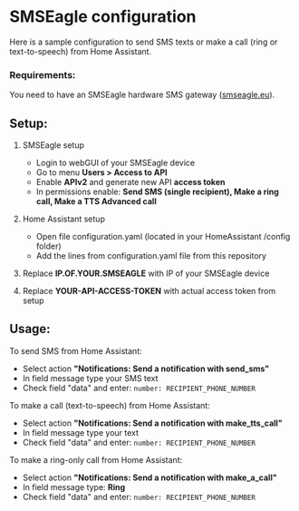 <h1>SMSEagle configuration</h1>

Here is a sample configuration to send SMS texts or make a call (ring or text-to-speech) from Home Assistant.

<h3>Requirements:</h2>

You need to have an SMSEagle hardware SMS gateway ([smseagle.eu](smseagle.eu)).

<h2>Setup:</h2>

1. SMSEagle setup
   - Login to webGUI of your SMSEagle device
   - Go to menu **Users > Access to API**
   - Enable **APIv2** and generate new API **access token**
   - In permissions enable: **Send SMS (single recipient), Make a ring call, Make a TTS Advanced call**


2. Home Assistant setup
   - Open file configuration.yaml (located in your HomeAssistant /config folder)
   - Add the lines from configuration.yaml file from this repository
   

3. Replace **IP.OF.YOUR.SMSEAGLE** with IP of your SMSEagle device
4. Replace **YOUR-API-ACCESS-TOKEN** with actual access token from setup

<h2>Usage:</h2>

To send SMS from Home Assistant:
- Select action **"Notifications: Send a notification with send_sms"**
- In field message type your SMS text
- Check field "data" and enter: `number: RECIPIENT_PHONE_NUMBER`

To make a call (text-to-speech) from Home Assistant:
- Select action **"Notifications: Send a notification with make_tts_call"**
- In field message type your text
- Check field "data" and enter: `number: RECIPIENT_PHONE_NUMBER`

To make a ring-only call from Home Assistant:
- Select action **"Notifications: Send a notification with make_a_call"**
- In field message type: **Ring** 
- Check field "data" and enter: `number: RECIPIENT_PHONE_NUMBER`